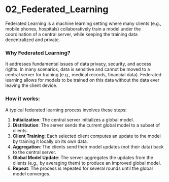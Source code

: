 # 02_Federated_Learning

Federated Learning is a machine learning setting where many clients (e.g., mobile phones, hospitals) collaboratively train a model under the coordination of a central server, while keeping the training data decentralized and private.

### Why Federated Learning?

It addresses fundamental issues of data privacy, security, and access rights. In many scenarios, data is sensitive and cannot be moved to a central server for training (e.g., medical records, financial data). Federated learning allows for models to be trained on this data without the data ever leaving the client device.

### How it works:

A typical federated learning process involves these steps:
1.  **Initialization**: The central server initializes a global model.
2.  **Distribution**: The server sends the current global model to a subset of clients.
3.  **Client Training**: Each selected client computes an update to the model by training it locally on its own data.
4.  **Aggregation**: The clients send their model updates (not their data) back to the central server.
5.  **Global Model Update**: The server aggregates the updates from the clients (e.g., by averaging them) to produce an improved global model.
6.  **Repeat**: The process is repeated for several rounds until the global model converges. 